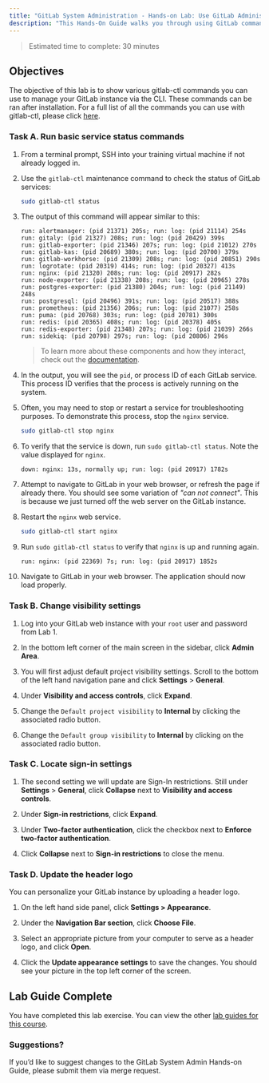 ```yaml
---
title: "GitLab System Administration - Hands-on Lab: Use GitLab Administration Commands"
description: "This Hands-On Guide walks you through using GitLab command gitlab-ctl to control GitLab services"
---
```


> Estimated time to complete: 30 minutes

## Objectives

The objective of this lab is to show various gitlab-ctl commands you can use to manage your GitLab instance via the CLI. These commands can be ran after installation. For a full list of all the commands you can use with gitlab-ctl, please click [here](https://docs.gitlab.com/omnibus/maintenance/).

### Task A. Run basic service status commands

1. From a terminal prompt, SSH into your training virtual machine if not already logged in.

1. Use the `gitlab-ctl` maintenance command to check the status of GitLab services:

    ```bash
    sudo gitlab-ctl status
    ```

1. The output of this command will appear similar to this:

    ```text
    run: alertmanager: (pid 21371) 205s; run: log: (pid 21114) 254s
    run: gitaly: (pid 21327) 208s; run: log: (pid 20429) 399s
    run: gitlab-exporter: (pid 21346) 207s; run: log: (pid 21012) 270s
    run: gitlab-kas: (pid 20689) 380s; run: log: (pid 20700) 379s
    run: gitlab-workhorse: (pid 21309) 208s; run: log: (pid 20851) 290s
    run: logrotate: (pid 20319) 414s; run: log: (pid 20327) 413s
    run: nginx: (pid 21320) 208s; run: log: (pid 20917) 282s
    run: node-exporter: (pid 21338) 208s; run: log: (pid 20965) 278s
    run: postgres-exporter: (pid 21380) 204s; run: log: (pid 21149) 248s
    run: postgresql: (pid 20496) 391s; run: log: (pid 20517) 388s
    run: prometheus: (pid 21356) 206s; run: log: (pid 21077) 258s
    run: puma: (pid 20768) 303s; run: log: (pid 20781) 300s
    run: redis: (pid 20365) 408s; run: log: (pid 20378) 405s
    run: redis-exporter: (pid 21348) 207s; run: log: (pid 21039) 266s
    run: sidekiq: (pid 20798) 297s; run: log: (pid 20806) 296s
    ```

    > To learn more about these components and how they interact, check out the [documentation](https://docs.gitlab.com/ee/development/architecture.html).

1. In the output, you will see the `pid`, or process ID of each GitLab service. This process ID verifies that the process is actively running on the system.

1. Often, you may need to stop or restart a service for troubleshooting purposes. To demonstrate this process, stop the `nginx` service.

    ```bash
    sudo gitlab-ctl stop nginx
    ```

1. To verify that the service is down, run `sudo gitlab-ctl status`. Note the value displayed for `nginx`.

    ```text
    down: nginx: 13s, normally up; run: log: (pid 20917) 1782s
    ```

1. Attempt to navigate to GitLab in your web browser, or refresh the page if already there. You should see some variation of *"can not connect"*. This is because we just turned off the web server on the GitLab instance.

1. Restart the `nginx` web service.

    ```bash
    sudo gitlab-ctl start nginx
    ```

1. Run `sudo gitlab-ctl status` to verify that `nginx` is up and running again.

    ```text
    run: nginx: (pid 22369) 7s; run: log: (pid 20917) 1852s
    ```

1. Navigate to GitLab in your web browser. The application should now load properly.

### Task B. Change visibility settings

1. Log into your GitLab web instance with your `root` user and password from Lab 1.

1. In the bottom left corner of the main screen in the sidebar, click **Admin Area**.

1. You will first adjust default project visibility settings. Scroll to the bottom of the left hand navigation pane and click **Settings** > **General**.

1. Under **Visibility and access controls**, click **Expand**.

1. Change the `Default project visibility` to **Internal** by clicking the associated radio button.

1. Change the `Default group visibility` to **Internal** by clicking on the associated radio button.

### Task C. Locate sign-in settings

1. The second setting we will update are Sign-In restrictions. Still under **Settings** > **General**, click **Collapse** next to **Visibility and access controls**.

1. Under **Sign-in restrictions**, click **Expand**.

1. Under **Two-factor authentication**, click the checkbox next to **Enforce two-factor authentication**.

1. Click **Collapse** next to **Sign-in restrictions** to close the menu.

### Task D. Update the header logo

You can personalize your GitLab instance by uploading a header logo.

1. On the left hand side panel, click **Settings > Appearance**.

1. Under the **Navigation Bar section**, click **Choose File**.

1. Select an appropriate picture from your computer to serve as a header logo, and click **Open**.

1. Click the **Update appearance settings** to save the changes. You should see your picture in the top left corner of the screen.

## Lab Guide Complete

You have completed this lab exercise. You can view the other [lab guides for this course](/handbook/customer-success/professional-services-engineering/education-services/sysadminhandson).

### Suggestions?

If you’d like to suggest changes to the GitLab System Admin Hands-on Guide, please submit them via merge request.

